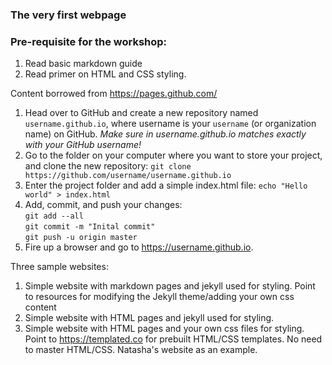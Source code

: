 ### The very first webpage

### Pre-requisite for the workshop:

1. Read basic markdown guide
2. Read primer on HTML and CSS styling. 

Content borrowed from https://pages.github.com/

1. Head over to GitHub and create a new repository named `username.github.io`, where username is your `username` (or organization name) on GitHub. *Make sure <username> in username.github.io matches exactly with your GitHub username!*
2. Go to the folder on your computer where you want to store your project, and clone the new repository: `git clone https://github.com/username/username.github.io`
3. Enter the project folder and add a simple index.html file: `echo "Hello world" > index.html`
4. Add, commit, and push your changes: <br>
  `git add --all` <br>
  `git commit -m "Inital commit"` <br>
  `git push -u origin master` <br>
5. Fire up a browser and go to https://username.github.io.

Three sample websites:

1. Simple website with markdown pages and jekyll used for styling. Point to resources for modifying the Jekyll theme/adding your own css content
2. Simple website with HTML pages and jekyll used for styling. 
3. Simple website with HTML pages and your own css files for styling. Point to https://templated.co for prebuilt HTML/CSS templates. No need to master HTML/CSS. Natasha's website as an example. 
